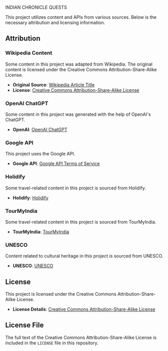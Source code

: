 INDIAN CHRONICLE QUESTS


This project utilizes content and APIs from various sources. Below is the necessary attribution and licensing information.

## Attribution

### Wikipedia Content

Some content in this project was adapted from Wikipedia. The original content is licensed under the Creative Commons Attribution-Share-Alike License.

- **Original Source**: [Wikipedia Article Title](https://en.wikipedia.org/wiki/Article_Title)
- **License**: [Creative Commons Attribution-Share-Alike License](https://creativecommons.org/licenses/by-sa/4.0/)

### OpenAI ChatGPT

Some content in this project was generated with the help of OpenAI's ChatGPT.

- **OpenAI**: [OpenAI ChatGPT](https://openai.com/chatgpt)

### Google API

This project uses the Google API.

- **Google API**: [Google API Terms of Service](https://developers.google.com/terms)

### Holidify

Some travel-related content in this project is sourced from Holidify.

- **Holidify**: [Holidify](https://www.holidify.com)

### TourMyIndia

Some travel-related content in this project is sourced from TourMyIndia.

- **TourMyIndia**: [TourMyIndia](https://www.tourmyindia.com)

### UNESCO

Content related to cultural heritage in this project is sourced from UNESCO.

- **UNESCO**: [UNESCO](https://whc.unesco.org)

## License

This project is licensed under the Creative Commons Attribution-Share-Alike License.

- **License Details**: [Creative Commons Attribution-Share-Alike License](https://creativecommons.org/licenses/by-sa/4.0/)

## License File

The full text of the Creative Commons Attribution-Share-Alike License is included in the `LICENSE` file in this repository.



